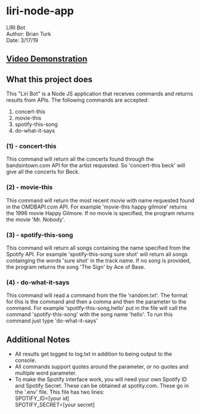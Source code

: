 # liri-node-app
LIRI Bot  
Author: Brian Turk  
Date: 3/17/19

## [Video Demonstration](https://photos.app.goo.gl/9FKkALHv9QYSCsRf6)


## What this project does
This "Liri Bot" is a Node JS application that receives commands and returns results from APIs.  The following commands are accepted:
1. concert-this
2. movie-this
3. spotify-this-song
4. do-what-it-says


### (1) - concert-this
This command will return all the concerts found through the bandsintown.com API for the artist requested.  So 'concert-this beck' will give all the concerts for Beck.

### (2) - movie-this
This command will return the most recent movie with name requested found in the OMDBAPI.com API.  For example 'movie-this happy gilmore' returns the 1996 movie Happy Gilmore.  If no movie is specified, the program returns the movie 'Mr. Nobody'.

### (3) - spotify-this-song
This command will return all songs containing the name specified from the Spotify API.  For example 'spotify-this-song sure shot' will return all songs containging the words 'sure shot' in the track name.  If no song is provided, the program returns the song 'The Sign' by Ace of Base.

### (4) - do-what-it-says
This command will read a command from the file 'random.txt'.  The format for this is the command and then a comma and then the parameter to the command.  For example 'spotify-this-song,hello' put in the file will call the command 'spotify-this-song' with the song name 'hello'.  To run this command just type 'do-what-it-says'
 
## Additional Notes
* All results get logged to log.txt in addition to being output to the console.
* All commands support quotes around the parameter, or no quotes and multiple word parameter.
* To make the Spotify interface work, you will need your own Spotify ID and Spotify Secret.  These can be obtained at spotity.com.  These go in the '.env' file.  This file has two lines:  
SPOTIFY_ID=[your id]  
SPOTIFY_SECRET=[your secret]








